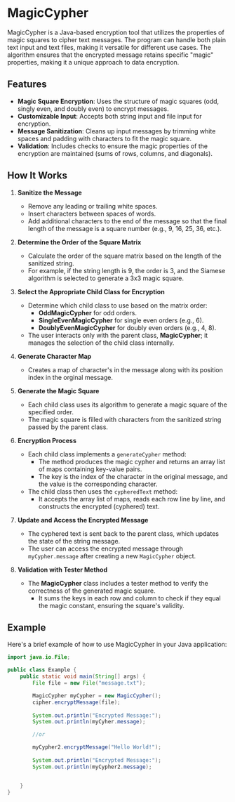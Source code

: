 # MagicCypher

MagicCypher is a Java-based encryption tool that utilizes the properties of magic squares to cipher text messages. The program can handle both plain text input and text files, making it versatile for different use cases. The algorithm ensures that the encrypted message retains specific "magic" properties, making it a unique approach to data encryption.

## Features

- **Magic Square Encryption**: Uses the structure of magic squares (odd, singly even, and doubly even) to encrypt messages.
- **Customizable Input**: Accepts both string input and file input for encryption.
- **Message Sanitization**: Cleans up input messages by trimming white spaces and padding with characters to fit the magic square.
- **Validation**: Includes checks to ensure the magic properties of the encryption are maintained (sums of rows, columns, and diagonals).

## How It Works

1. **Sanitize the Message**  
   - Remove any leading or trailing white spaces.
   - Insert characters between spaces of words.
   - Add additional characters to the end of the message so that the final length of the message is a square number (e.g., 9, 16, 25, 36, etc.).

2. **Determine the Order of the Square Matrix**  
   - Calculate the order of the square matrix based on the length of the sanitized string.
   - For example, if the string length is 9, the order is 3, and the Siamese algorithm is selected to generate a 3x3 magic square.

3. **Select the Appropriate Child Class for Encryption**  
   - Determine which child class to use based on the matrix order:
     - **OddMagicCypher** for odd orders.
     - **SingleEvenMagicCypher** for single even orders (e.g., 6).
     - **DoublyEvenMagicCypher** for doubly even orders (e.g., 4, 8).
   - The user interacts only with the parent class, **MagicCypher**; it manages the selection of the child class internally.

4. **Generate Character Map**
   - Creates a map of character's in the message along with its position index in the orginal message.

5. **Generate the Magic Square**  
   - Each child class uses its algorithm to generate a magic square of the specified order.
   - The magic square is filled with characters from the sanitized string passed by the parent class.

6. **Encryption Process**  
   - Each child class implements a `generateCypher` method:
     - The method produces the magic cypher and returns an array list of maps containing key-value pairs.
     - The key is the index of the character in the original message, and the value is the corresponding character.
   - The child class then uses the `cypheredText` method:
     - It accepts the array list of maps, reads each row line by line, and constructs the encrypted (cyphered) text.

7. **Update and Access the Encrypted Message**  
   - The cyphered text is sent back to the parent class, which updates the state of the string message.
   - The user can access the encrypted message through `myCypher.message` after creating a new `MagicCypher` object.

8. **Validation with Tester Method**  
   - The **MagicCypher** class includes a tester method to verify the correctness of the generated magic square.
     - It sums the keys in each row and column to check if they equal the magic constant, ensuring the square's validity.


## Example

Here's a brief example of how to use MagicCypher in your Java application:

```java
import java.io.File;

public class Example {
    public static void main(String[] args) {
        File file = new File("message.txt");

        MagicCypher myCypher = new MagicCypher();
        cipher.encryptMessage(file);
        
        System.out.println("Encrypted Message:");
        System.out.println(myCyher.message);

        //or

        myCypher2.encryptMessage("Hello World!");
        
        System.out.println("Encrypted Message:");
        System.out.println(myCypher2.message);


    }
}
